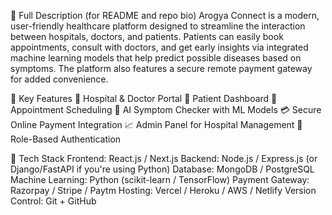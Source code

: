 🔹 Full Description (for README and repo bio)
Arogya Connect is a modern, user-friendly healthcare platform designed to streamline the interaction between hospitals, doctors, and patients. Patients can easily book appointments, consult with doctors, and get early insights via integrated machine learning models that help predict possible diseases based on symptoms. The platform also features a secure remote payment gateway for added convenience.

🔹 Key Features
🏥 Hospital & Doctor Portal
👤 Patient Dashboard
📅 Appointment Scheduling
🧠 AI Symptom Checker with ML Models
💳 Secure Online Payment Integration
📈 Admin Panel for Hospital Management
🔐 Role-Based Authentication


🔹 Tech Stack
Frontend: React.js / Next.js
Backend: Node.js / Express.js (or Django/FastAPI if you're using Python)
Database: MongoDB / PostgreSQL
Machine Learning: Python (scikit-learn / TensorFlow)
Payment Gateway: Razorpay / Stripe / Paytm
Hosting: Vercel / Heroku / AWS / Netlify
Version Control: Git + GitHub
